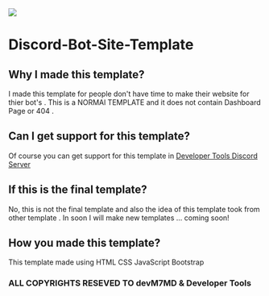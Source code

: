 <img src="https://media.discordapp.net/attachments/1152557082638299217/1168076653205917738/Grey_minimalist_business_project_presentation_5.png?ex=65507327&is=653dfe27&hm=0f4e2084a390b302d606640c972cb0c3f426daf99e0d47275fcfb0226c2f780e&=&width=1104&height=621"/>

# Discord-Bot-Site-Template

## Why I made this template?

<p>
  I made this template for people don't have time to make their website for thier bot's .
  This is a NORMAl TEMPLATE and it does not contain Dashboard Page or 404 .
</p>

## Can I get support for this template?

<p>
  Of course you can get support for this template in <a href="https://discord.gg/devtools-931536214228611102">Developer Tools Discord Server</a>
</p>

## If this is the final template?

<p>
  No, this is not the final template and also the idea of this template took from other template .
  In soon I will make new templates ... coming soon!
</p>

## How you made this template?

<p>
  This template made using
  HTML
  CSS
  JavaScript
  Bootstrap
</p>

### ALL COPYRIGHTS RESEVED TO devM7MD & Developer Tools
